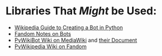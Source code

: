 # Libraries That *Might* be Used:
* [Wikipedia Guide to Creating a Bot in Python](https://en.wikipedia.org/wiki/Help:Creating_a_bot#Python)
* [Fandom Notes on Bots](https://community.fandom.com/wiki/Help:Bots)
* [PyWikiBot Wiki on MediaWiki](https://www.mediawiki.org/wiki/Manual:Pywikibot) and [their Document](https://doc.wikimedia.org/pywikibot/master/)
* [PyWikipedia Wiki on Fandom](https://pybot.fandom.com/wiki/Pybot_Wiki)
